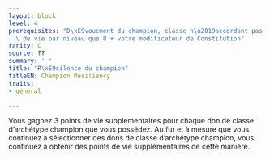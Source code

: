 ```yaml
---
layout: block
level: 4
prerequisites: "D\xE9vouement du champion, classe n\u2019accordant pas plus de points\
  \ de vie par niveau que 8 + votre modificateur de Constitution"
rarity: C
source: ??
summary: '-'
title: "R\xE9silence du champion"
titleEN: Champion Resiliency
traits:
- general

---
```


<p>Vous gagnez 3 points de vie supplémentaires pour chaque don de classe d’archétype champion que vous possédez. Au fur et à mesure que vous continuez à sélectionner des dons de classe d’archétype champion, vous continuez à obtenir des points de vie supplémentaires de cette manière.</p>
